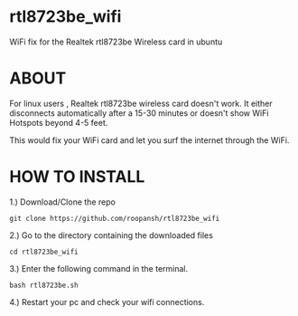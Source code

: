 # rtl8723be_wifi
WiFi fix for the Realtek rtl8723be Wireless card in ubuntu

# ABOUT

For linux users , Realtek rtl8723be wireless card doesn't work. It either disconnects automatically after a 15-30 minutes or doesn't show WiFi Hotspots beyond 4-5 feet.

This would fix your WiFi card and let you surf the internet through the WiFi.  

# HOW TO INSTALL
1.) Download/Clone the repo

	git clone https://github.com/roopansh/rtl8723be_wifi

2.) Go to the directory containing the downloaded files

	cd rtl8723be_wifi

3.) Enter the following command in the terminal.

	bash rtl8723be.sh

4.) Restart your pc and check your wifi connections.
